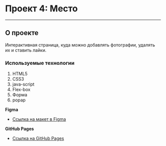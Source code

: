# Проект 4: Место
--------------------------------------------------------------

## О проекте

Интерактивная страница, куда можно добавлять фотографии, удалять их и ставить лайки.

### Используемые технологии

1. HTML5
2. CSS3
3. java-script
4. Flex-box
5. Форма
6. popap

**Figma**

* [Ссылка на макет в Figma](https://www.figma.com/file/StZjf8HnoeLdiXS7dYrLAh/JavaScript.-Sprint-4)

**GitHub Pages**

* [Ссылка на GitHub Pages](https://petr-abakumow.github.io/mesto-liveServer/)

